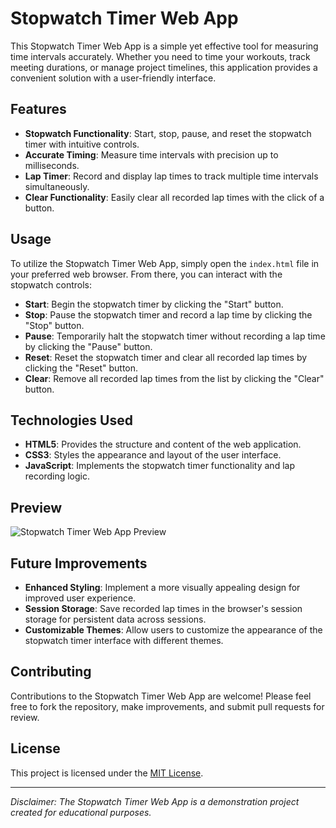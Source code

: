 # Stopwatch Timer Web App

This Stopwatch Timer Web App is a simple yet effective tool for measuring time intervals accurately. Whether you need to time your workouts, track meeting durations, or manage project timelines, this application provides a convenient solution with a user-friendly interface.

## Features

- **Stopwatch Functionality**: Start, stop, pause, and reset the stopwatch timer with intuitive controls.
- **Accurate Timing**: Measure time intervals with precision up to milliseconds.
- **Lap Timer**: Record and display lap times to track multiple time intervals simultaneously.
- **Clear Functionality**: Easily clear all recorded lap times with the click of a button.

## Usage

To utilize the Stopwatch Timer Web App, simply open the `index.html` file in your preferred web browser. From there, you can interact with the stopwatch controls:

- **Start**: Begin the stopwatch timer by clicking the "Start" button.
- **Stop**: Pause the stopwatch timer and record a lap time by clicking the "Stop" button.
- **Pause**: Temporarily halt the stopwatch timer without recording a lap time by clicking the "Pause" button.
- **Reset**: Reset the stopwatch timer and clear all recorded lap times by clicking the "Reset" button.
- **Clear**: Remove all recorded lap times from the list by clicking the "Clear" button.

## Technologies Used

- **HTML5**: Provides the structure and content of the web application.
- **CSS3**: Styles the appearance and layout of the user interface.
- **JavaScript**: Implements the stopwatch timer functionality and lap recording logic.

## Preview

![Stopwatch Timer Web App Preview](preview.png)

## Future Improvements

- **Enhanced Styling**: Implement a more visually appealing design for improved user experience.
- **Session Storage**: Save recorded lap times in the browser's session storage for persistent data across sessions.
- **Customizable Themes**: Allow users to customize the appearance of the stopwatch timer interface with different themes.

## Contributing

Contributions to the Stopwatch Timer Web App are welcome! Please feel free to fork the repository, make improvements, and submit pull requests for review.

## License

This project is licensed under the [MIT License](LICENSE).

---

*Disclaimer: The Stopwatch Timer Web App is a demonstration project created for educational purposes.*
